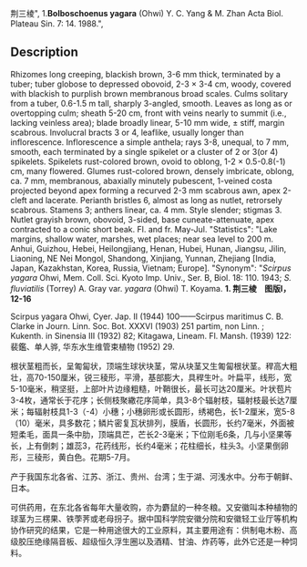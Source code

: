 荆三棱",
1.**Bolboschoenus yagara** (Ohwi) Y. C. Yang & M. Zhan Acta Biol. Plateau Sin. 7: 14. 1988.",

## Description
Rhizomes long creeping, blackish brown, 3-6 mm thick, terminated by a tuber; tuber globose to depressed obovoid, 2-3 × 3-4 cm, woody, covered with blackish to purplish brown membranous broad scales. Culms solitary from a tuber, 0.6-1.5 m tall, sharply 3-angled, smooth. Leaves as long as or overtopping culm; sheath 5-20 cm, front with veins nearly to summit (i.e., lacking veinless area); blade broadly linear, 5-10 mm wide, ± stiff, margin scabrous. Involucral bracts 3 or 4, leaflike, usually longer than inflorescence. Inflorescence a simple anthela; rays 3-8, unequal, to 7 mm, smooth, each terminated by a single spikelet or a cluster of 2 or 3(or 4) spikelets. Spikelets rust-colored brown, ovoid to oblong, 1-2 × 0.5-0.8(-1) cm, many flowered. Glumes rust-colored brown, densely imbricate, oblong, ca. 7 mm, membranous, abaxially minutely pubescent, 1-veined costa projected beyond apex forming a recurved 2-3 mm scabrous awn, apex 2-cleft and lacerate. Perianth bristles 6, almost as long as nutlet, retrorsely scabrous. Stamens 3; anthers linear, ca. 4 mm. Style slender; stigmas 3. Nutlet grayish brown, obovoid, 3-sided, base cuneate-attenuate, apex contracted to a conic short beak. Fl. and fr. May-Jul.
  "Statistics": "Lake margins, shallow water, marshes, wet places; near sea level to 200 m. Anhui, Guizhou, Hebei, Heilongjiang, Henan, Hubei, Hunan, Jiangsu, Jilin, Liaoning, NE Nei Mongol, Shandong, Xinjiang, Yunnan, Zhejiang [India, Japan, Kazakhstan, Korea, Russia, Vietnam; Europe].
  "Synonym": "*Scirpus yagara* Ohwi, Mem. Coll. Sci. Kyoto Imp. Univ., Ser. B, Biol. 18: 110. 1943; *S. fluviatilis* (Torrey) A. Gray var. *yagara* (Ohwi) T. Koyama.
**1. 荆三棱　图版I，12-16**

Scirpus yagara Ohwi, Cyer. Jap. II (1944) 100——Scirpus maritimus C. B. Clarke in Journ. Linn. Soc. Bot. XXXVI (1903) 251 partim, non Linn. ; Kukenth. in Sinensia III (1932) 82; Kitagawa, Lineam. Fl. Mansh. (1939) 122: 裴鑑、单人骅, 华东水生维管束植物 (1952) 29.

根状茎粗而长，呈匍匐状，顶端生球状块茎，常从块茎又生匍匐根状茎。稈高大粗壮，高70-150厘米，锐三稜形，平滑，基部膨大，具稈生叶。叶扁平，线形，宽5-10毫米，稍坚挺，上部叶片边缘粗糙，叶鞘很长，最长可达20厘米。叶状苞片3-4枚，通常长于花序；长侧枝聚繖花序简单，具3-8个辐射枝，辐射枝最长达7厘米；每辐射枝具1-3（-4）小穗；小穗卵形或长圆形，绣褐色，长1-2厘米，宽5-8（10）毫米，具多数花；鳞片密复瓦状排列，膜盾，长圆形，长约7毫米，外面被短柔毛，面具一条中肋，顶端具芒，芒长2-3毫米；下位刚毛6条，几与小坚果等长，上有倒刺；雄蕊3，花药线形，长约4毫米；花柱细长，柱头3。小坚果倒卵形，三稜形，黄白色。花期5-7月。

产于我国东北各省、江苏、浙江、贵州、台湾；生于湖、河浅水中。分布于朝鲜、日本。

可供药用，在东北各省每年大量收购，亦为麝鼠的一种冬粮。又安徽叫本种植物的球茎为三楞果、铁荸荠或老母拐子。据中国科学院安徽分院和安徽轻工业厅等机构协作研究的结果，它是一种用途很大的工业原料，其主要用途有：供制电木粉、高级胶压绝缘隔音板、超级恒久浮生圈以及酒精、甘油、炸药等，此外它还是一种饲料。
